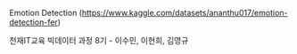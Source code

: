 Emotion Detection
(https://www.kaggle.com/datasets/ananthu017/emotion-detection-fer)

천재IT교육 빅데이터 과정 8기 - 이수민, 이현희, 김영규